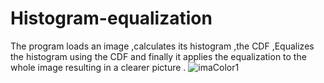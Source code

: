 # Histogram-equalization
The program loads an image ,calculates its histogram ,the CDF ,Equalizes the histogram using the CDF and finally it applies the equalization to the whole image resulting in a clearer picture .
![imaColor1](https://github.com/user-attachments/assets/84b6282b-daa8-416e-828c-f3217602f7e2)
